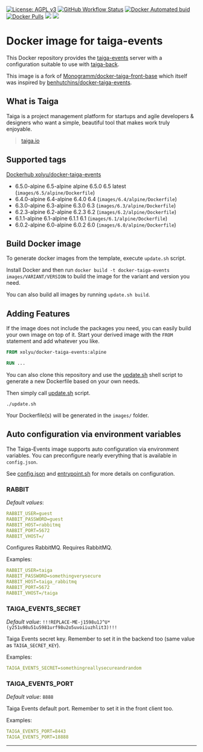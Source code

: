 [![License: AGPL v3][uri_license_image]][uri_license]
[![GitHub Workflow Status](https://img.shields.io/github/workflow/status/xolyu/docker-taiga-events/Docker%20Image%20CI)](https://github.com/xolyu/docker-taiga-events/actions)
[![Docker Automated buid](https://img.shields.io/docker/cloud/build/xolyu/docker-taiga-events.svg)](https://hub.docker.com/r/xolyu/docker-taiga-events/)
[![Docker Pulls](https://img.shields.io/docker/pulls/xolyu/docker-taiga-events.svg)](https://hub.docker.com/r/xolyu/docker-taiga-events/)
[![](https://images.microbadger.com/badges/version/xolyu/docker-taiga-events.svg)](https://microbadger.com/images/xolyu/docker-taiga-events)
[![](https://images.microbadger.com/badges/image/xolyu/docker-taiga-events.svg)](https://microbadger.com/images/xolyu/docker-taiga-events)

# Docker image for taiga-events

This Docker repository provides the [taiga-events](https://github.com/kaleidos-ventures/taiga-events) server with a configuration suitable to use with [taiga-back](https://github.com/kaleidos-ventures/taiga-back).

This image is a fork of [Monogramm/docker-taiga-front-base](https://github.com/Monogramm/docker-taiga-front-base) 
which itself was inspired by [benhutchins/docker-taiga-events](https://github.com/benhutchins/docker-taiga-events).

## What is **Taiga**

Taiga is a project management platform for startups and agile developers & designers who want a simple, beautiful tool that makes work truly enjoyable.

> [taiga.io](https://taiga.io)

## Supported tags

[Dockerhub xolyu/docker-taiga-events](https://hub.docker.com/r/xolyu/docker-taiga-events/)

<!-- >Docker Tags -->

-   6.5.0-alpine 6.5-alpine alpine 6.5.0 6.5 latest  (`images/6.5/alpine/Dockerfile`)
-   6.4.0-alpine 6.4-alpine 6.4.0 6.4  (`images/6.4/alpine/Dockerfile`)
-   6.3.0-alpine 6.3-alpine 6.3.0 6.3  (`images/6.3/alpine/Dockerfile`)
-   6.2.3-alpine 6.2-alpine 6.2.3 6.2  (`images/6.2/alpine/Dockerfile`)
-   6.1.1-alpine 6.1-alpine 6.1.1 6.1  (`images/6.1/alpine/Dockerfile`)
-   6.0.2-alpine 6.0-alpine 6.0.2 6.0  (`images/6.0/alpine/Dockerfile`)

<!-- <Docker Tags -->

## Build Docker image

To generate docker images from the template, execute `update.sh` script.

Install Docker and then run `docker build -t docker-taiga-events images/VARIANT/VERSION` to build the image for the variant and version you need.

You can also build all images by running `update.sh build`.

## Adding Features

If the image does not include the packages you need, you can easily build your own image on top of it.
Start your derived image with the `FROM` statement and add whatever you like.

```Dockerfile
FROM xolyu/docker-taiga-events:alpine

RUN ...

```

You can also clone this repository and use the [update.sh](update.sh) shell script to generate a new Dockerfile based on your own needs.

Then simply call [update.sh](update.sh) script.

```console
./update.sh
```

Your Dockerfile(s) will be generated in the `images/` folder.

## Auto configuration via environment variables

The Taiga-Events image supports auto configuration via environment variables. You can preconfigure nearly everything that is available in `config.json`.

See [config.json](https://github.com/xolyu/docker-taiga-events/blob/xolyu_master/template/config.json) and [entrypoint.sh](https://github.com/xolyu/docker-taiga-events/blob/xolyu_master/template/entrypoint.sh) for more details on configuration.

### RABBIT

_Default values_:

```yml
RABBIT_USER=guest
RABBIT_PASSWORD=guest
RABBIT_HOST=rabbitmq
RABBIT_PORT=5672
RABBIT_VHOST=/
```

Configures RabbitMQ. Requires RabbitMQ.

Examples:

```yml
RABBIT_USER=taiga
RABBIT_PASSWORD=somethingverysecure
RABBIT_HOST=taiga_rabbitmq
RABBIT_PORT=5672
RABBIT_VHOST=/taiga
```

### TAIGA_EVENTS_SECRET

_Default value_: `!!!REPLACE-ME-j1598u1J^U*(y251u98u51u5981urf98u2o5uvoiiuzhlit3)!!!`

Taiga Events secret key. Remember to set it in the backend too (same value as `TAIGA_SECRET_KEY`).

Examples:

```yml
TAIGA_EVENTS_SECRET=somethingreallysecureandrandom
```

### TAIGA_EVENTS_PORT

_Default value_: `8888`

Taiga Events default port. Remember to set it in the front client too.

Examples:

```yml
TAIGA_EVENTS_PORT=8443
TAIGA_EVENTS_PORT=18888
```

* * *

[uri_license]: http://www.gnu.org/licenses/agpl.html

[uri_license_image]: https://img.shields.io/badge/License-AGPL%20v3-blue.svg
